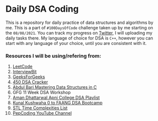 # Daily DSA Coding
This is a repository for daily practice of data structures and algorithms by me. This is a part of `#100DaysOfCode` challenge taken up by me starting on the `08/08/2021`. You can track my progress on [Twitter](https://twitter.com/sethidaksh02/), I will uploading my daily tasks there. My language of choice for DSA is <code>C++</code>, however you can start with any language of your choice, until you are consistent with it.

### Resources I will be using/refering from:
1. [LeetCode](https://leetcode.com/)
2. [InterviewBit](https://www.interviewbit.com/)
3. [GeeksForGeeks](https://www.geeksforgeeks.org/)
4. [450 DSA Cracker](https://450dsa.com/)
5. [Abdul Bari Mastering Data Structures in C](https://www.udemy.com/course/datastructurescncpp/)
6. GFG 11 Week DSA Workshop
7. [Aman Dhattarwal Apni College DSA Playlist](https://www.youtube.com/playlist?list=PLfqMhTWNBTe0b2nM6JHVCnAkhQRGiZMSJ)
8. [Kunal Kushwaha 0 to FAANG DSA Bootcamp](https://www.youtube.com/playlist?list=PL9gnSGHSqcnr_DxHsP7AW9ftq0AtAyYqJ)
9. [STL Time Complexities List](https://alyssaq.github.io/stl-complexities/)
10. [PepCoding YouTube Channel](https://www.youtube.com/channel/UC7rNzgC2fEBVpb-q_acpsmw)
